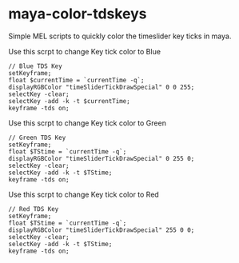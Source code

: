 # maya-color-tdskeys
Simple MEL scripts to quickly color the timeslider key ticks in maya. 

Use this scrpt to change Key tick color to Blue
```
// Blue TDS Key
setKeyframe;
float $currentTime = `currentTime -q`;
displayRGBColor "timeSliderTickDrawSpecial" 0 0 255;   
selectKey -clear;
selectKey -add -k -t $currentTime;
keyframe -tds on;
```
Use this scrpt to change Key tick color to Green
```
// Green TDS Key
setKeyframe;
float $TStime = `currentTime -q`;
displayRGBColor "timeSliderTickDrawSpecial" 0 255 0;   
selectKey -clear;
selectKey -add -k -t $TStime;
keyframe -tds on;
```
Use this scrpt to change Key tick color to Red
```
// Red TDS Key
setKeyframe;
float $TStime = `currentTime -q`;
displayRGBColor "timeSliderTickDrawSpecial" 255 0 0;   
selectKey -clear;
selectKey -add -k -t $TStime;
keyframe -tds on;
```
